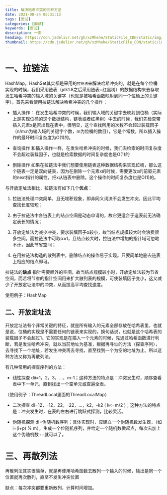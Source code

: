 ```yaml
---
title: 解决哈希冲突的三种方法
date: 2021-08-24 08:31:13
tags: [面试]
categories: [面试]
keywords: [面试]
description: 一面
headimg: https://cdn.jsdelivr.net/gh/xzMhehe/StaticFile_CDN/static/img/202108240832856.png
thumbnail: https://cdn.jsdelivr.net/gh/xzMhehe/StaticFile_CDN/static/img/202108240832856.png
---
```



# 一、拉链法
HashMap，HashSet其实都是采用的`拉链法`来解决哈希冲突的，就是在每个位桶实现的时候，我们采用链表（jdk1.8之后采用链表+红黑树）的数据结构来去存取发生哈希冲突的输入域的关键字（也就是被哈希函数映射到同一个位桶上的关键字）。首先来看使用拉链法解决哈希冲突的几个操作：

- 插入操作：
在发生哈希冲突的时候，我们输入域的关键字去映射到位桶（实际上是实现位桶的这个数据结构，链表或者红黑树）中去的时候，我们先检查带插入元素x是否出现在表中，很明显，这个查找所用的次数不会超过装载因子（n/m:n为输入域的关键字个数，m为位桶的数目），它是个常数，所以插入操作的最坏时间复杂度为O(1)的。

- 查询操作
和插入操作一样，在发生哈希冲突的时候，我们去检索的时间复杂度不会超过装载因子，也就是检索数据的时间复杂度也是O(1)的

- 删除操作
如果在拉链法中我们想要使用链表这种数据结构来实现位桶，那么这个链表一定是双向链表，因为在删除一个元素x的时候，需要更改x的前驱元素的next指针的属性，把x从链表中删除。这个操作的时间复杂度也是O(1)的。

与开放定址法相比，拉链法有如下几个**优点**：
1. 拉链法处理冲突简单，且无堆积现象，即非同义词决不会发生冲突，因此平均查找长度较短；

2. 由于拉链法中各链表上的结点空间是动态申请的，故它更适合于造表前无法确定表长的情况；

3. 开放定址法为减少冲突，要求装填因子α较小，故当结点规模较大时会浪费很多空间。而拉链法中可取α≥1，且结点较大时，拉链法中增加的指针域可忽略不计，因此节省空间；

4. 在用拉链法构造的散列表中，删除结点的操作易于实现。只要简单地删去链表上相应的结点即可。

拉链法的**缺点**
指针需要额外的空间，故当结点规模较小时，开放定址法较为节省空间，而若将节省的指针空间用来扩大散列表的规模，可使装填因子变小，这又减少了开放定址法中的冲突，从而提高平均查找速度。

使用例子：HashMap


## 二、开放定址法
开放定址法有个非常关键的特征，就是所有输入的元素全部存放在哈希表里，也就是说，位桶的实现是不需要任何的链表来实现的，换句话说，也就是这个哈希表的装载因子不会超过1。它的实现是在插入一个元素的时候，先通过哈希函数进行判断，若是发生哈希冲突，就以当前地址为基准，根据再寻址的方法（探查序列），去寻找下一个地址，若发生冲突再去寻找，直至找到一个为空的地址为止。所以这种方法又称为再散列法。

有几种常用的探查序列的方法：

- 线性探查
dii=1，2，3，…，m-1；这种方法的特点是：冲突发生时，顺序查看表中下一单元，直到找出一个空单元或查遍全表。

（使用例子：ThreadLocal里面的ThreadLocalMap）

- 二次探查
di=12，-12，22，-22，…，k2，-k2    ( k<=m/2 )；这种方法的特点是：冲突发生时，在表的左右进行跳跃式探测，比较灵活。

- 伪随机探测
di=伪随机数序列；具体实现时，应建立一个伪随机数发生器，（如i=(i+p) % m），生成一个位随机序列，并给定一个随机数做起点，每次去加上这个伪随机数++就可以了。


# 三、再散列法
再散列法其实很简单，就是再使用哈希函数去散列一个输入的时候，输出是同一个位置就再次散列，直至不发生冲突位置

缺点：每次冲突都要重新散列，计算时间增加。


